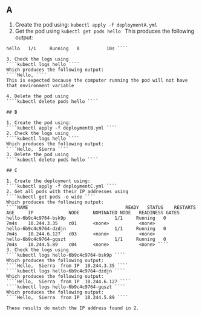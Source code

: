 ## A

1. Create the pod using:
````kubectl apply -f deploymentA.yml ````
2. Get the pod using 
````kubectl get pods hello ````
This produces the following output:
````NAME    READY   STATUS    RESTARTS   AGE
hello   1/1     Running   0          10s ````

3. Check the logs using 
````kubectl logs hello ````
Which produces the following output:
````Hello, ````
This is expected because the computer running the pod will not have that environment variable

4. Delete the pod using
````kubectl delete pods hello ````

## B

1. Create the pod using:
````kubectl apply -f deploymentB.yml ````
2. Check the logs using
````kubectl logs hello ````
Which produces the following output:
````Hello,  Sierra ````
3. Delete the pod using
````kubectl delete pods hello ````

## C

1. Create the deployment using:
````kubectl apply -f deploymentC.yml ````
2. Get all pods with their IP addresses using
````kubectl get pods -o wide ````
Which produces the following output:
````NAME                                    READY   STATUS    RESTARTS   AGE     IP             NODE     NOMINATED NODE   READINESS GATES
hello-6b9c4c9764-bsk9p                  1/1     Running   0          7m4s    10.244.3.35    c01      <none>           <none>
hello-6b9c4c9764-dzdjn                  1/1     Running   0          7m4s    10.244.6.127   c03      <none>           <none>
hello-6b9c4c9764-gqszt                  1/1     Running   0          7m4s    10.244.5.89    c04      <none>           <none> ````
3. Check the logs using
````kubectl logs hello-6b9c4c9764-bsk9p ````
Which produces the following output:
````Hello,  Sierra  from IP  10.244.3.35 ````
````kubectl logs hello-6b9c4c9764-dzdjn ````
Which produces the following output:
````Hello,  Sierra  from IP  10.244.6.127 ````
````kubectl logs hello-6b9c4c9764-gqszt ````
Which produces the following output:
````Hello,  Sierra  from IP  10.244.5.89 ````

These results do match the IP address found in 2.
